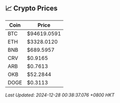 ## 📈 Crypto Prices

| Coin | Price |
| ---- | ----- |
| BTC | $94619.0591 |
| ETH | $3328.0120 |
| BNB | $689.5957 |
| CRV | $0.9165 |
| ARB | $0.7613 |
| OKB | $52.2844 |
| DOGE | $0.3113 |

_Last Updated: 2024-12-28 00:38:37.076 +0800 HKT_